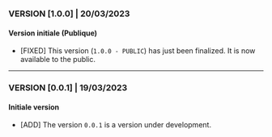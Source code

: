 ### VERSION [1.0.0] | 20/03/2023
#### Version initiale (Publique)
* [FIXED] This version (`1.0.0 - PUBLIC`) has just been finalized. It is now available to the public.

***

### VERSION [0.0.1] | 19/03/2023
#### Initiale version
* [ADD] The version `0.0.1` is a version under development.